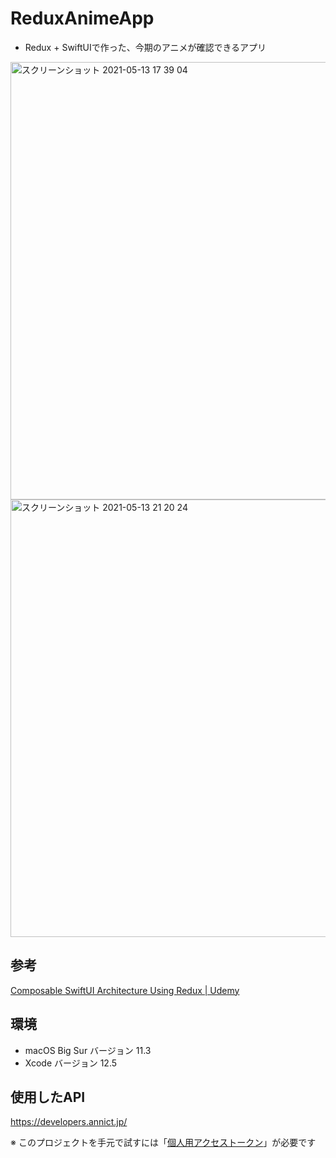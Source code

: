 # ReduxAnimeApp
* Redux + SwiftUIで作った、今期のアニメが確認できるアプリ

<img width="700" alt="スクリーンショット 2021-05-13 17 39 04" src="https://user-images.githubusercontent.com/12453846/118385089-f5a30680-b646-11eb-96a5-c1ef9416b1ad.png">
<img width="700" alt="スクリーンショット 2021-05-13 21 20 24" src="https://user-images.githubusercontent.com/12453846/118595450-0e95ee00-b7e6-11eb-9414-0f90fc8215cf.png">

## 参考
[Composable SwiftUI Architecture Using Redux | Udemy](https://www.udemy.com/course/composable-swiftui-architecture-using-redux/)

## 環境
* macOS Big Sur バージョン 11.3
* Xcode バージョン 12.5

## 使用したAPI
https://developers.annict.jp/

※ このプロジェクトを手元で試すには「[個人用アクセストークン](https://developers.annict.jp/graphql-api/personal-access-token/#%E5%80%8B%E4%BA%BA%E7%94%A8%E3%82%A2%E3%82%AF%E3%82%BB%E3%82%B9%E3%83%88%E3%83%BC%E3%82%AF%E3%83%B3)」が必要です
